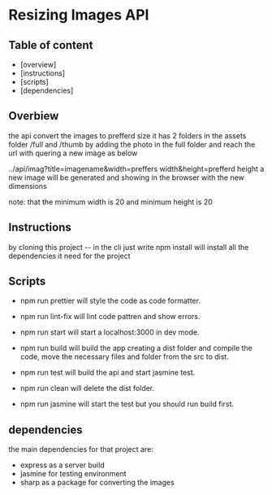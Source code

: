  # Resizing Images API 

 ## Table of content
 * [overview]
 * [instructions]
 * [scripts]
 * [dependencies]



 ## Overbiew
 the api convert the images to prefferd size it has 2 folders in the assets folder /full and /thumb by adding the photo in the full folder and reach the url with quering a new image as below

 ../api/imag?title=imagename&width=preffers width&height=prefferd height
 a new image will be generated and showing in the browser with the new dimensions

 note: 
 that the minimum width is 20 and minimum height is 20

 ## Instructions
 by cloning this project -- in the cli just write npm install will install all the dependencies
 it need for the project

 ## Scripts
 * npm run prettier will style the code as code formatter.

 * npm run lint-fix will lint code pattren and show errors.

 * npm run start will start a localhost:3000 in dev mode.

 * npm run build will build the app creating a dist folder and compile the code, move the necessary files and folder from the src to dist.
 
 * npm run test will build the api and start jasmine test.

 * npm run clean will delete the dist folder.

 * npm run jasmine will start the test but you should run build first.


 ## dependencies
 the main dependencies for that project are:
 
 * express as a server build
 * jasmine for testing environment
 * sharp as a package for converting the images
  
